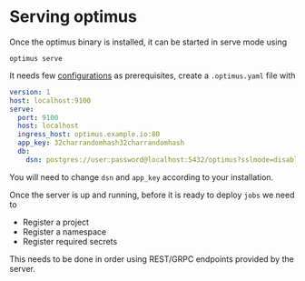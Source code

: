 # Serving optimus

Once the optimus binary is installed, it can be started in serve mode using
```shell
optimus serve
```
It needs few [configurations](../reference/configuration.md) as prerequisites, create a `.optimus.yaml` file with
```yaml
version: 1
host: localhost:9100
serve:
  port: 9100
  host: localhost
  ingress_host: optimus.example.io:80
  app_key: 32charrandomhash32charrandomhash
  db:
    dsn: postgres://user:password@localhost:5432/optimus?sslmode=disable
```
You will need to change `dsn` and `app_key` according to your installation.

Once the server is up and running, before it is ready to deploy `jobs` we need to
- Register a project
- Register a namespace
- Register required secrets

This needs to be done in order using REST/GRPC endpoints provided by the server.